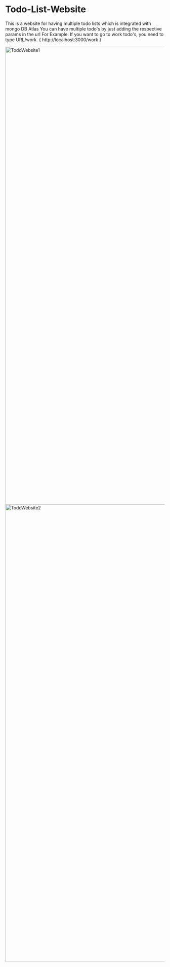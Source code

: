 # Todo-List-Website
This is a website for having multiple todo lists which is integrated with mongo DB Atlas 
You can have multiple todo's by just adding the respective params in the url
For Example: If you want to go to work todo's, you need to type URL/work. { http://localhost:3000/work }

<img width="1440" alt="TodoWebsite1" src="https://user-images.githubusercontent.com/66256723/160327019-a647872f-a89f-42f9-a9ee-12ad9e951e82.png">

<img width="1440" alt="TodoWebsite2" src="https://user-images.githubusercontent.com/66256723/160327307-81cef0cc-eec3-41f7-abe5-52127ccd66c4.png">
